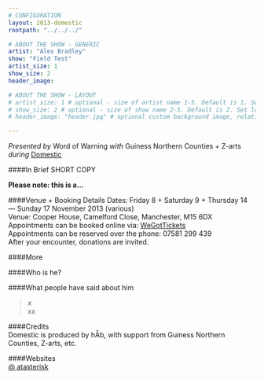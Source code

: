 ```yaml
---
# CONFIGURATION
layout: 2013-domestic
rootpath: "../../../"

# ABOUT THE SHOW - GENERIC
artist: "Alex Bradley"
show: "Field Test"
artist_size: 1
show_size: 2
header_image:

# ABOUT THE SHOW - LAYOUT
# artist_size: 1 # optional - size of artist name 1-5. Default is 1. Set longer names to lower values
# show_size: 2 # optional - size of show name 2-5. Default is 2. Set longer names to lower values
# header_image: "header.jpg" # optional custom background image, relative to current page

---
```

*Presented by* Word of Warning *with* Guiness Northern Counties + Z-arts       
*during* [Domestic](/current/2013-domestic/index.html)        

####In Brief
SHORT COPY
            
**Please note: this is a...**
         
####Venue + Booking Details
Dates: Friday 8 + Saturday 9 + Thursday 14 — Sunday 17 November 2013 (various)        
Venue: Cooper House, Camelford Close, Manchester, M15 6DX   
Appointments can be booked online via: [WeGotTickets](http://www.wegottickets.com/wordofwarning)     
Appointments can be reserved over the phone: 07581 299 439        
After your encounter, donations are invited.               
                
####More      
          
        
####Who is he?    
     
              
####What people have said about him       
>*x*<br> xx        
>          
                     
####Credits        
Domestic is produced by hÅb, with support from Guiness Northern Counties, Z-arts, etc.                    
         
####Websites        
[@ atasterisk](http://twitter.com/atasterisk)
